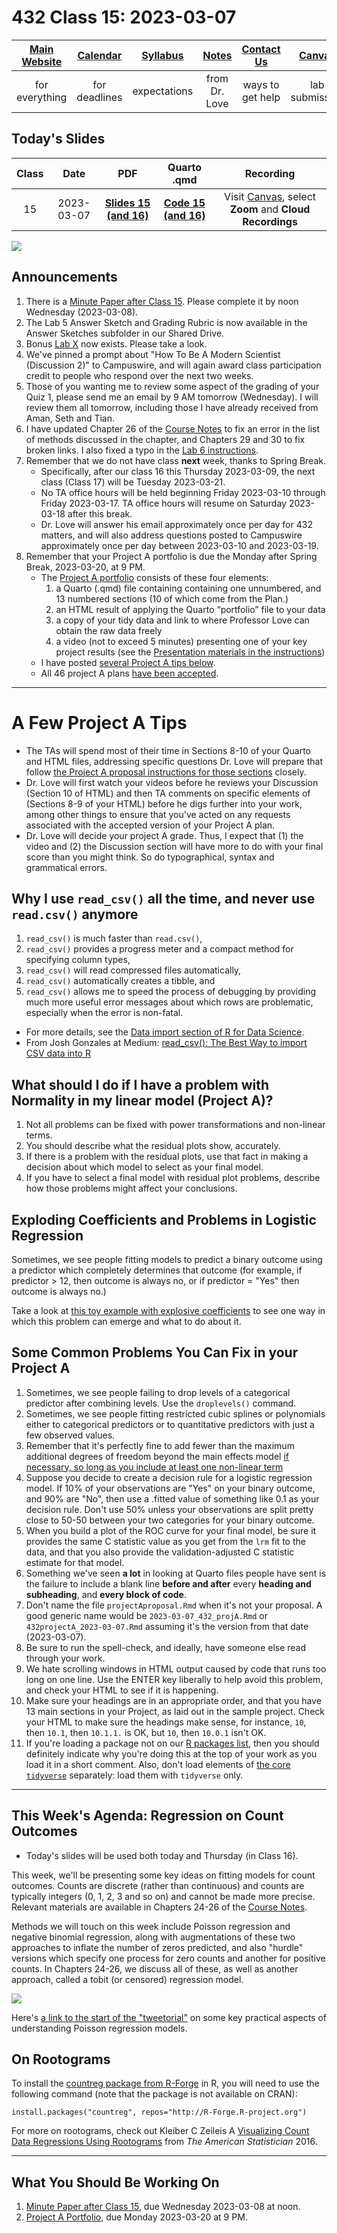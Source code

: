 # 432 Class 15: 2023-03-07

[Main Website](https://thomaselove.github.io/432-2023/) | [Calendar](https://thomaselove.github.io/432-2023/calendar.html) | [Syllabus](https://thomaselove.github.io/432-syllabus-2023/) | [Notes](https://thomaselove.github.io/432-notes/) | [Contact Us](https://thomaselove.github.io/432-2023/contact.html) | [Canvas](https://canvas.case.edu) | [Data and Code](https://github.com/THOMASELOVE/432-data) | [Sources](https://github.com/THOMASELOVE/432-classes-2023/tree/main/sources)
:-----------: | :--------------: | :----------: | :---------: | :-------------: | :-----------: | :------------: |:------:
for everything | for deadlines | expectations | from Dr. Love | ways to get help | lab submission | for downloads | to read

## Today's Slides

Class | Date | PDF | Quarto .qmd | Recording
:---: | :--------: | :------: | :------: | :-------------:
15 | 2023-03-07 | **[Slides 15 (and 16)](https://github.com/THOMASELOVE/432-slides-2023/blob/main/slides15.pdf)** | **[Code 15 (and 16)](https://github.com/THOMASELOVE/432-slides-2023/blob/main/slides15.qmd)** | Visit [Canvas](https://canvas.case.edu/), select **Zoom** and **Cloud Recordings**

![](carr_2021-03-26.png)

## Announcements

1. There is a [Minute Paper after Class 15](https://bit.ly/432-2023-minute-15). Please complete it by noon Wednesday (2023-03-08).
2. The Lab 5 Answer Sketch and Grading Rubric is now available in the Answer Sketches subfolder in our Shared Drive.
3. Bonus [Lab X](https://thomaselove.github.io/432-2023/labX.html) now exists. Please take a look.
4. We've pinned a prompt about "How To Be A Modern Scientist (Discussion 2)" to Campuswire, and will again award class participation credit to people who respond over the next two weeks.
5. Those of you wanting me to review some aspect of the grading of your Quiz 1, please send me an email by 9 AM tomorrow (Wednesday). I will review them all tomorrow, including those I have already received from Aman, Seth and Tian.
6. I have updated Chapter 26 of the [Course Notes](https://thomaselove.github.io/432-notes/) to fix an error in the list of methods discussed in the chapter, and Chapters 29 and 30 to fix broken links. I also fixed a typo in the [Lab 6 instructions](https://thomaselove.github.io/432-2023/lab6.html).
7. Remember that we do not have class **next** week, thanks to Spring Break.
    - Specifically, after our class 16 this Thursday 2023-03-09, the next class (Class 17) will be Tuesday 2023-03-21.
    - No TA office hours will be held beginning Friday 2023-03-10 through Friday 2023-03-17. TA office hours will resume on Saturday 2023-03-18 after this break.
    - Dr. Love will answer his email approximately once per day for 432 matters, and will also address questions posted to Campuswire approximately once per day between 2023-03-10 and 2023-03-19.
8. Remember that your Project A portfolio is due the Monday after Spring Break, 2023-03-20, at 9 PM.
    - The [Project A portfolio](https://thomaselove.github.io/432-2023/projA.html#the-project-a-portfolio) consists of these four elements:
        1. a Quarto (.qmd) file containing containing one unnumbered, and 13 numbered sections (10 of which come from the Plan.)
        2. an HTML result of applying the Quarto “portfolio” file to your data
        3. a copy of your tidy data and link to where Professor Love can obtain the raw data freely
        4. a video (not to exceed 5 minutes) presenting one of your key project results (see the [Presentation materials in the instructions](https://thomaselove.github.io/432-2023/projA.html#the-presentation))
    - I have posted [several Project A tips below](#a-few-project-a-tips). 
    - All 46 project A plans [have been accepted](https://github.com/THOMASELOVE/432-classes-2023/blob/main/projectA/plans.md).

----

# A Few Project A Tips

- The TAs will spend most of their time in Sections 8-10 of your Quarto and HTML files, addressing specific questions Dr. Love will prepare that follow [the Project A proposal instructions for those sections](https://thomaselove.github.io/432-2023/projA.html#the-project-a-portfolio) closely.
- Dr. Love will first watch your videos before he reviews your Discussion (Section 10 of HTML) and then TA comments on specific elements of (Sections 8-9 of your HTML) before he digs further into your work, among other things to ensure that you've acted on any requests associated with the accepted version of your Project A plan.
- Dr. Love will decide your project A grade. Thus, I expect that (1) the video and (2) the Discussion section will have more to do with your final score than you might think. So do typographical, syntax and grammatical errors.

## Why I use `read_csv()` all the time, and never use `read.csv()` anymore

1. `read_csv()` is much faster than `read.csv()`, 
2. `read_csv()` provides a progress meter and a compact method for specifying column types,
3. `read_csv()` will read compressed files automatically,
4. `read_csv()` automatically creates a tibble, and
5. `read_csv()` allows me to speed the process of debugging by providing much more useful error messages about which rows are problematic, especially when the error is non-fatal.

- For more details, see the [Data import section of R for Data Science](https://r4ds.hadley.nz/data-import.html).
- From Josh Gonzales at Medium: [read_csv(): The Best Way to import CSV data into R](https://medium.com/r-tutorials/r-functions-daily-read-csv-3c418c25cba4)

## What should I do if I have a problem with Normality in my linear model (Project A)?

1. Not all problems can be fixed with power transformations and non-linear terms.
2. You should describe what the residual plots show, accurately.
3. If there is a problem with the residual plots, use that fact in making a decision about which model to select as your final model. 
4. If you have to select a final model with residual plot problems, describe how those problems might affect your conclusions.

## Exploding Coefficients and Problems in Logistic Regression

Sometimes, we see people fitting models to predict a binary outcome using a predictor which completely determines that outcome (for example, if predictor > 12, then outcome is always no, or if predictor = "Yes" then outcome is always no.)

Take a look at [this toy example with explosive coefficients](https://rpubs.com/TELOVE/explosion_logistic_432) to see one way in which this problem can emerge and what to do about it.

## Some Common Problems You Can Fix in your Project A

1. Sometimes, we see people failing to drop levels of a categorical predictor after combining levels. Use the `droplevels()` command.
2. Sometimes, we see people fitting restricted cubic splines or polynomials either to categorical predictors or to quantitative predictors with just a few observed values.
3. Remember that it's perfectly fine to add fewer than the maximum additional degrees of freedom beyond the main effects model [if necessary, so long as you include at least one non-linear term](https://thomaselove.github.io/432-2023/projA.html#new-section-8.-linear-regression-analyses)
4. Suppose you decide to create a decision rule for a logistic regression model. If 10% of your observations are "Yes" on your binary outcome, and 90% are "No", then use a .fitted value of something like 0.1 as your decision rule. Don't use 50% unless your observations are split pretty close to 50-50 between your two categories for your binary outcome.
5. When you build a plot of the ROC curve for your final model, be sure it provides the same C statistic value as you get from the `lrm` fit to the data, and that you also provide the validation-adjusted C statistic estimate for that model.
6. Something we've seen **a lot** in looking at Quarto files people have sent is the failure to include a blank line **before and after** every **heading and subheading**, and **every block of code**.
7. Don't name the file `projectAproposal.Rmd` when it's not your proposal. A good generic name would be `2023-03-07_432_projA.Rmd` or `432projectA_2023-03-07.Rmd` assuming it's the version from that date (2023-03-07).
8. Be sure to run the spell-check, and ideally, have someone else read through your work.
9. We hate scrolling windows in HTML output caused by code that runs too long on one line. Use the ENTER key liberally to help avoid this problem, and check your HTML to see if it is happening.
10. Make sure your headings are in an appropriate order, and that you have 13 main sections in your Project, as laid out in the sample project. Check your HTML to make sure the headings make sense, for instance, `10`, then `10.1`, then `10.1.1.` is OK, but `10`, then `10.0.1` isn't OK.
11. If you're loading a package not on our [R packages list](https://thomaselove.github.io/432-2023/software.html#r-packages-to-install), then you should definitely indicate why you're doing this at the top of your work as you load it in a short comment. Also, don't load elements of [the core `tidyverse`](https://www.tidyverse.org/packages/) separately: load them with `tidyverse` only.

---

## This Week's Agenda: Regression on Count Outcomes

- Today's slides will be used both today and Thursday (in Class 16).

This week, we'll be presenting some key ideas on fitting models for count outcomes. Counts are discrete (rather than continuous) and counts are typically integers (0, 1, 2, 3 and so on) and cannot be made more precise. Relevant materials are available in Chapters 24-26 of the [Course Notes](https://thomaselove.github.io/432-notes/). 

Methods we will touch on this week include Poisson regression and negative binomial regression, along with augmentations of these two approaches to inflate the number of zeros predicted, and also "hurdle" versions which specify one process for zero counts and another for positive counts. In Chapters 24-26, we discuss all of these, as well as another approach, called a tobit (or censored) regression model.

![](ghement.png)

Here's [a link to the start of the "tweetorial"](https://twitter.com/IsabellaGhement/status/1363957122787024901) on some key practical aspects of understanding Poisson regression models.

## On Rootograms

To install the [countreg package from R-Forge](https://r-forge.r-project.org/R/?group_id=522) in R, you will need to use the following command (note that the package is not available on CRAN):

```
install.packages("countreg", repos="http://R-Forge.R-project.org")
```

For more on rootograms, check out Kleiber C Zeileis A [Visualizing Count Data Regressions Using Rootograms](rootograms_2016.pdf) from *The American Statistician* 2016.

----

## What You Should Be Working On

1. [Minute Paper after Class 15](https://bit.ly/432-2023-minute-15), due Wednesday 2023-03-08 at noon.
2. [Project A Portfolio](https://thomaselove.github.io/432-2023/projA.html), due Monday 2023-03-20 at 9 PM.
